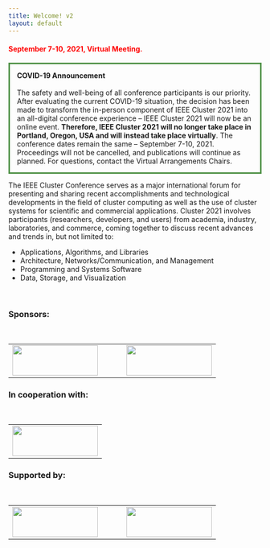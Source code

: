 ```yaml
---
title: Welcome! v2
layout: default
---
```

<div itemprop="articleSection">
  <h4 id="event_date_place">
    <p style="color:#FF0000">September 7-10, 2021, Virtual Meeting.</p>
  </h4>
  <p style="border:3px; border-style:solid; border-color:#4f9146; padding: 1em;">
    <b>COVID-19 Announcement</b><br><br>
    The safety and well-being of all conference participants is our priority. After evaluating the current
    COVID-19 situation, the decision has been made to transform the in-person component of IEEE Cluster 2021
    into an all-digital conference experience – IEEE Cluster 2021 will now be an online event. <b>Therefore,
      IEEE Cluster 2021 will no longer take place in Portland, Oregon, USA and will instead take place
      virtually</b>. The conference dates remain the same – September 7-10, 2021. Proceedings will not be
    cancelled, and publications will continue as planned. For questions, contact the Virtual Arrangements
    Chairs.
  </p>

  <p>The IEEE Cluster Conference serves as a major international forum for presenting and sharing recent
    accomplishments and technological developments in the field of cluster computing as well as the use of
    cluster systems for scientific and commercial applications. Cluster 2021 involves participants (researchers,
    developers, and users) from academia, industry, laboratories, and commerce, coming together to discuss
    recent advances and trends in, but not limited to:</p>

  <ul>
    <li>Applications, Algorithms, and Libraries</li>
    <li>Architecture, Networks/Communication, and Management</li>
    <li>Programming and Systems Software</li>
    <li>Data, Storage, and Visualization</li>
  </ul>
  <br>
  <h3>
    Sponsors:
  </h3>
  <br>
  <table border="0" style="border:none;">
    <tr>
      <td><img height="60" width="170" src="https://clustercomp.org/2021/assets/img/ieee_mb_blue.png" /></td>
      <td>&nbsp;</td>
      <td>&nbsp;</td>
      <!-- <td><img height="80" width="200" src="https://clustercomp.org/2021/assets/img/sighpc_logo_72dpi.jpg" /></td> -->
      <td><img height="60" width="170"
          src="https://clustercomp.org/2021/assets/img/ieee-computer-society-v1.png" /></td>
    </tr>
  </table>
  <h3>
    In cooperation with:
  </h3>
  <br>
  <table border="0" style="border:none;">
    <tr>
      <td><img height="60" width="170" src="https://clustercomp.org/2021/images/logo_sighpc.jpg" /></td>
    </tr>
  </table>
  <h3>
    Supported by:
  </h3>
  <br>
  <table border="0" style="border:none;">
    <tr>
      <td><img height="60" width="170" src="https://clustercomp.org/2021/images/logo_paratools.svg" /></td>
      <td>&nbsp;</td>
      <td>&nbsp;</td>
      <td><img height="60" width="170" src="https://clustercomp.org/2021/images/logo_google.png" /></td>
    </tr>
  </table>
</div>
